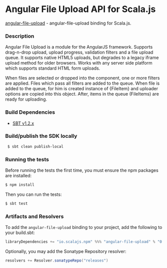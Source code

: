 Angular File Upload API for Scala.js
================================
[angular-file-upload](https://www.npmjs.com/package/angular-file-upload) - angular-file-upload binding for Scala.js.

### Description

Angular File Upload is a module for the AngularJS framework. Supports drag-n-drop upload, upload progress, 
validation filters and a file upload queue. It supports native HTML5 uploads, but degrades to a legacy iframe 
upload method for older browsers. Works with any server side platform which supports standard HTML form uploads.

When files are selected or dropped into the component, one or more filters are applied. Files which pass all filters 
are added to the queue. When file is added to the queue, for him is created instance of {FileItem} and uploader 
options are copied into this object. After, items in the queue (FileItems) are ready for uploading.

### Build Dependencies

* [SBT v1.2.x](http://www.scala-sbt.org/download.html)

### Build/publish the SDK locally

```bash
 $ sbt clean publish-local
```

### Running the tests

Before running the tests the first time, you must ensure the npm packages are installed:

```bash
$ npm install
```

Then you can run the tests:

```bash
$ sbt test
```

### Artifacts and Resolvers

To add the `angular-file-upload` binding to your project, add the following to your build.sbt:  

```sbt
libraryDependencies += "io.scalajs.npm" %%% "angular-file-upload" % "0.5.0"
```

Optionally, you may add the Sonatype Repository resolver:

```sbt   
resolvers += Resolver.sonatypeRepo("releases") 
```
